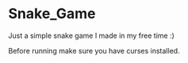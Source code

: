 # Snake_Game
Just a simple snake game I made in my free time :)

Before running make sure you have curses installed.
